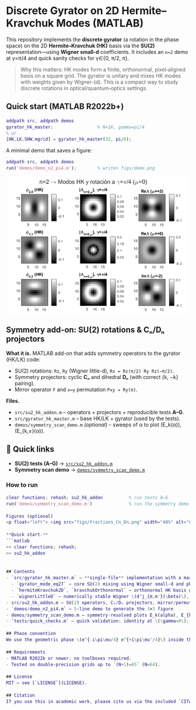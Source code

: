 # Discrete Gyrator on 2D Hermite–Kravchuk Modes (MATLAB)

This repository implements the **discrete gyrator** (a rotation in the phase space) on the 2D **Hermite–Kravchuk (HK)** basis via the **SU(2)** representation—using **Wigner small‑d** coefficients. It includes an `n=2` demo at γ=π/4 and quick sanity checks for γ∈{0, π/2, π}.

> Why this matters: HK modes form a finite, orthonormal, pixel‑aligned basis on a square grid. The gyrator is unitary and mixes HK modes with weights given by Wigner-\(d\). This is a compact way to study discrete rotations in optical/quantum‑optics settings.

## Quick start (MATLAB R2022b+)
```matlab
addpath src, addpath demos
gyrator_hk_master;                 % N=16, gamma=pi/4
% or
[HK,LK,SHW,mgrid] = gyrator_hk_master(32, pi/6);
```

A minimal demo that saves a figure:
```matlab
addpath src, addpath demos
run('demos/demo_n2_pi4.m');        % writes figs/demo.png
```

<p align="center">
  <img src="figs/demo.png" alt="HK n=2 gyration demo" width="500"/>
</p>

## Symmetry add-on: SU(2) rotations & Cₙ/Dₙ projectors

**What it is.** MATLAB add-on that adds symmetry operators to the gyrator (HK/LK) code:
- SU(2) rotations: `Rz`, `Ry` (Wigner little-d), `Rx = Rz(π/2) Ry Rz(−π/2)`.
- Symmetry projectors: cyclic **Cₙ** and dihedral **Dₙ** (with correct {k, −k} pairing).
- Mirror operator `F` and `x↔y` permutation `Pxy = Ry(π)`.

**Files.**
- `src/su2_hk_addon.m` – operators + projectors + reproducible tests **A–G**.
- `src/gyrator_hk_master.m` – base HK/LK + gyrator (used by the tests).
- `demos/symmetry_scan_demo.m` *(optional)* – sweeps of α to plot \(E_k(α)\), \(E_{k,±}(α)\).

## 🔗 Quick links

- **SU(2) tests (A–G)** → [`src/su2_hk_addon.m`](src/su2_hk_addon.m)
- **Symmetry scan demo** → [`demos/symmetry_scan_demo.m`](demos/symmetry_scan_demo.m)

### How to run
```matlab
clear functions; rehash; su2_hk_addon          % run tests A–G
run('demos/symmetry_scan_demo.m')              % run the symmetry demo

Figures (optional)
<p float="left"> <img src="figs/fractions_Cn_Dn.png" width="48%" alt="C₆/D₆ symmetry fractions"> <img src="figs/mirror_expectation.png" width="48%" alt="Mirror expectation ⟨F⟩"> </p>

**Quick start.**
```matlab
>> clear functions; rehash;
>> su2_hk_addon


## Contents
- `src/gyrator_hk_master.m` — **single-file** implementation with a master function and local subfunctions:
  - `gyrator_mode_eq27` — core SU(2) mixing using Wigner small‑d and phase convention
  - `hermiteKravchuk2D`, `kravchukOrthonormal` — orthonormal HK basis on a (N+1)×(N+1) grid
  - `wignerLittleD` — numerically stable Wigner \(d^j_{m,m'}(\beta)\), with special cases at \(\beta=0,\pi\)
- src/su2_hk_addon.m — SU(2) operators, Cₙ/Dₙ projectors, mirror/permutation, and tests A–G
- `demos/demo_n2_pi4.m` — 5‑line demo to generate the 3×3 figure
- demos/symmetry_scan_demo.m — symmetry-resolved plots E_k(alpha), E_{k,+/-}(alpha)
- `tests/quick_checks.m` — quick validation: identity at \(\gamma=0\); unit‑norm at \(\gamma=\pi/2,\pi\)

## Phase convention
We use the geometric phase \(e^{-i\pi\mu/4} e^{+i\pi\mu'/4}\) inside the sum and the global factor \(e^{+i\pi\mu/2}\) in the demo to match the paper’s plot conventions. The implementation is modular: you can switch conventions in one place if needed.

## Requirements
- MATLAB R2022b or newer; no toolboxes required.
- Tested on double‑precision grids up to `(N+1)=65` (N=64).

## License
MIT — see [`LICENSE`](LICENSE).

## Citation
If you use this in academic work, please cite us via the included `CITATION.cff` or a software reference in your methods section.
